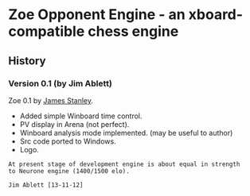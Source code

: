 
# Zoe Opponent Engine - an xboard-compatible chess engine 

## History

### Version 0.1 (by Jim Ablett)

Zoe 0.1 by [James Stanley](https://github.com/jes/zoe).

- Added simple Winboard time control. 
- PV display in Arena (not perfect).
- Winboard analysis mode implemented. (may be useful to author)
- Src code ported to Windows.
- Logo.

```
At present stage of development engine is about equal in strength 
to Neurone engine (1400/1500 elo).

Jim Ablett [13-11-12]
```
